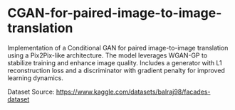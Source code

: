 # CGAN-for-paired-image-to-image-translation
Implementation of a Conditional GAN for paired image-to-image translation using a Pix2Pix-like architecture. The model leverages WGAN-GP to stabilize training and enhance image quality. Includes a generator with L1 reconstruction loss and a discriminator with gradient penalty for improved learning dynamics.

Dataset Source: https://www.kaggle.com/datasets/balraj98/facades-dataset
